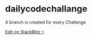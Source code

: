 # dailycodechallange

A branch is created for every Challenge

[Edit on StackBlitz ⚡️](https://stackblitz.com/edit/dailycodechallange)
